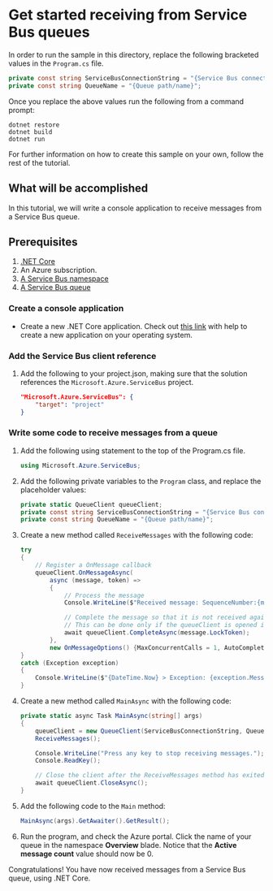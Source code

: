 # Get started receiving from Service Bus queues

In order to run the sample in this directory, replace the following bracketed values in the `Program.cs` file.

```csharp
private const string ServiceBusConnectionString = "{Service Bus connection string}";
private const string QueueName = "{Queue path/name}";
```


Once you replace the above values run the following from a command prompt:
   
```
dotnet restore
dotnet build
dotnet run
```

For further information on how to create this sample on your own, follow the rest of the tutorial.

## What will be accomplished
In this tutorial, we will write a console application to receive messages from a Service Bus queue.

## Prerequisites
1. [.NET Core](https://www.microsoft.com/net/core)
2. An Azure subscription.
3. [A Service Bus namespace](https://docs.microsoft.com/en-us/azure/service-bus-messaging/service-bus-create-namespace-portal) 
4. [A Service Bus queue](https://docs.microsoft.com/en-us/azure/service-bus-messaging/service-bus-dotnet-get-started-with-queues#2-create-a-queue-using-the-azure-portal)

### Create a console application

- Create a new .NET Core application. Check out [this link](https://docs.microsoft.com/en-us/dotnet/articles/core/getting-started) with help to create a new application on your operating system.

### Add the Service Bus client reference

1. Add the following to your project.json, making sure that the solution references the `Microsoft.Azure.ServiceBus` project.

    ```json
    "Microsoft.Azure.ServiceBus": {
        "target": "project"
    }
    ```

### Write some code to receive messages from a queue
1. Add the following using statement to the top of the Program.cs file.
   
    ```csharp
    using Microsoft.Azure.ServiceBus;
    ```

1. Add the following private variables to the `Program` class, and replace the placeholder values:
    
    ```csharp
    private static QueueClient queueClient;
    private const string ServiceBusConnectionString = "{Service Bus connection string}";
    private const string QueueName = "{Queue path/name}";
    ```

1. Create a new method called `ReceiveMessages` with the following code:

    ```csharp
    try
    {
        // Register a OnMessage callback
        queueClient.OnMessageAsync(
            async (message, token) =>
            {
                // Process the message
                Console.WriteLine($"Received message: SequenceNumber:{message.SequenceNumber} Body:{message.GetBody<string>()}");

                // Complete the message so that it is not received again.
                // This can be done only if the queueClient is opened in ReceiveMode.PeekLock mode.
                await queueClient.CompleteAsync(message.LockToken);
            },
            new OnMessageOptions() {MaxConcurrentCalls = 1, AutoComplete = false});
    }
    catch (Exception exception)
    {
        Console.WriteLine($"{DateTime.Now} > Exception: {exception.Message}");
    }
    ```

1. Create a new method called `MainAsync` with the following code:
   
    ```csharp
    private static async Task MainAsync(string[] args)
    {
        queueClient = new QueueClient(ServiceBusConnectionString, QueueName, ReceiveMode.PeekLock);
        ReceiveMessages();

        Console.WriteLine("Press any key to stop receiving messages.");
        Console.ReadKey();

        // Close the client after the ReceiveMessages method has exited.
        await queueClient.CloseAsync();
    }
    ```

1. Add the following code to the `Main` method:
    
    ```csharp
    MainAsync(args).GetAwaiter().GetResult();
    ```

1. Run the program, and check the Azure portal. Click the name of your queue in the namespace **Overview** blade. Notice that the **Active message count** value should now be 0.
   
Congratulations! You have now received messages from a Service Bus queue, using .NET Core.